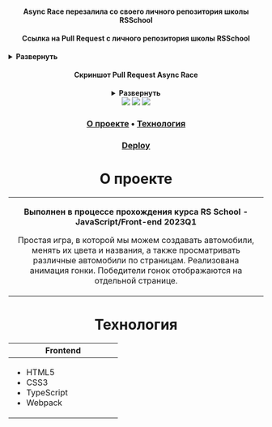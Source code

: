 <h4 align="center">Async Race перезалила со своего личного репозитория школы RSSchool</h4>
<h4 align="center">Ссылка на Pull Request с личного репозитория школы RSSchool</h4>
<details><summary><b>Развернуть</b></summary>
<a align="center" href="https://github.com/rolling-scopes-school/alima987-JSFE2023Q1/pull/40">(это приватный репозиторий школы, поэтому ссылка может не работать, так как нет доступа)</a>
</details>
<div align="center">
 <h4>Скриншот Pull Request Async Race</h4>
 <details><summary><b>Развернуть</b></summary>
<img width="960" alt="image" src="https://github.com/alima987/async-race/assets/113354079/990e57a9-d3a6-44fe-9d5c-9e4cfcb43c38" />
 </details>
<div align="center">
 <img src="https://img.shields.io/badge/HTML5-E34F26?style=flat-square&logo=html5&logoColor=white" />
 <img src="https://img.shields.io/badge/CSS3-1572B6?style=flat-square&logo=css3&logoColor=white" />
 <img src="https://img.shields.io/badge/TypeScript-3178C6?style=flat-square&logo=typescript&logoColor=white" />
</div>

<h3 align="center">
  <a href="#about">О проекте</a>
  •
  <a href="#stack">Технология</a>
</h3>

<h3 align="center">
  <a href="https://alima987-async-race.netlify.app/" title="Link">Deploy</a> 
</h3>

<h1 align="center" id="about">О проекте</h1>

<table>
  <tbody>
    <tr>
      <td>
        <p align="center"><b>Выполнен в процессе прохождения курса RS School - JavaScript/Front-end 2023Q1</b><p>
        <p align="center">Простая игра, в которой мы можем создавать автомобили, менять их цвета и названия, а также просматривать различные автомобили по страницам. Реализована анимация гонки. Победители гонок отображаются на отдельной странице.</p>
      </td>
  </tbody>
</table>

<h1 align="center" id="stack">Технология</h1>

<table align="center">
  <thead>
    <tr>
      <th width="200px">Frontend</th>
    </tr>
  </thead>
  <tbody>
    <tr>
      <td>
        <ul>
          <li>HTML5</li>
          <li>CSS3</li>
          <li>TypeScript</li>
          <li>Webpack</li>
        </ul>
      </td>
    </tr>
  </tbody>
</table>
